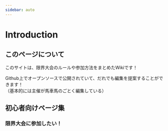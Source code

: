 ```yaml
---
sidebar: auto
---
```


# Introduction

## このページについて

このサイトは、限界大会のルールや参加方法をまとめたWikiです！

Github上でオープンソースで公開されていて、だれでも編集を提案することができます！        
（基本的には主催が馬車馬のごとく編集している）

## 初心者向けページ集

### 限界大会に参加したい！
